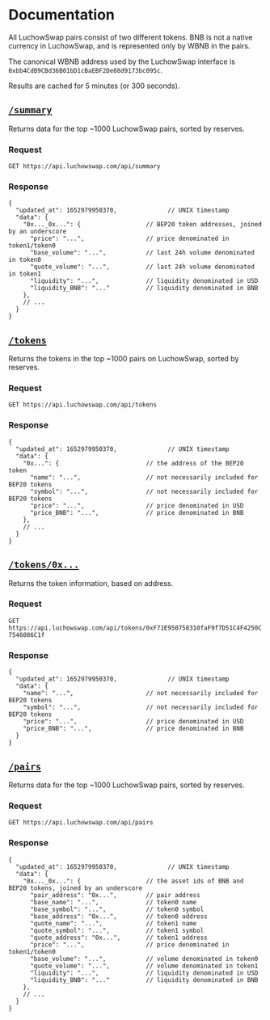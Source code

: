 # Documentation

All LuchowSwap pairs consist of two different tokens. BNB is not a native currency in LuchowSwap, and is represented only by WBNB in the pairs. 

The canonical WBNB address used by the LuchowSwap interface is `0xbb4CdB9CBd36B01bD1cBaEBF2De08d9173bc095c`.

Results are cached for 5 minutes (or 300 seconds).

## [`/summary`](https://api.luchowswap.com/api/summary)

Returns data for the top ~1000 LuchowSwap pairs, sorted by reserves. 

### Request

`GET https://api.luchowswap.com/api/summary`

### Response

```json5
{
  "updated_at": 1652979950370,              // UNIX timestamp
  "data": {
    "0x..._0x...": {                  // BEP20 token addresses, joined by an underscore
      "price": "...",                 // price denominated in token1/token0
      "base_volume": "...",           // last 24h volume denominated in token0
      "quote_volume": "...",          // last 24h volume denominated in token1
      "liquidity": "...",             // liquidity denominated in USD
      "liquidity_BNB": "..."          // liquidity denominated in BNB
    },
    // ...
  }
}
```

## [`/tokens`](https://api.luchowswap.com/api/tokens)

Returns the tokens in the top ~1000 pairs on LuchowSwap, sorted by reserves.

### Request

`GET https://api.luchowswap.com/api/tokens`

### Response

```json5
{
  "updated_at": 1652979950370,              // UNIX timestamp
  "data": {
    "0x...": {                        // the address of the BEP20 token
      "name": "...",                  // not necessarily included for BEP20 tokens
      "symbol": "...",                // not necessarily included for BEP20 tokens
      "price": "...",                 // price denominated in USD
      "price_BNB": "...",             // price denominated in BNB
    },
    // ...
  }
}
```

## [`/tokens/0x...`](https://api.luchowswap.com/api/tokens/0xF71E950758310faF9f7D51C4F4250C7546086C1f)

Returns the token information, based on address.

### Request

`GET https://api.luchowswap.com/api/tokens/0xF71E950758310faF9f7D51C4F4250C7546086C1f`

### Response

```json5
{
  "updated_at": 1652979950370,              // UNIX timestamp
  "data": {
    "name": "...",                    // not necessarily included for BEP20 tokens
    "symbol": "...",                  // not necessarily included for BEP20 tokens
    "price": "...",                   // price denominated in USD
    "price_BNB": "...",               // price denominated in BNB
  }
}
```

## [`/pairs`](https://api.luchowswap.com/api/pairs)

Returns data for the top ~1000 LuchowSwap pairs, sorted by reserves.

### Request

`GET https://api.luchowswap.com/api/pairs`

### Response

```json5
{
  "updated_at": 1652979950370,              // UNIX timestamp
  "data": {
    "0x..._0x...": {                  // the asset ids of BNB and BEP20 tokens, joined by an underscore
      "pair_address": "0x...",        // pair address
      "base_name": "...",             // token0 name
      "base_symbol": "...",           // token0 symbol
      "base_address": "0x...",        // token0 address
      "quote_name": "...",            // token1 name
      "quote_symbol": "...",          // token1 symbol
      "quote_address": "0x...",       // token1 address
      "price": "...",                 // price denominated in token1/token0
      "base_volume": "...",           // volume denominated in token0
      "quote_volume": "...",          // volume denominated in token1
      "liquidity": "...",             // liquidity denominated in USD
      "liquidity_BNB": "..."          // liquidity denominated in BNB
    },
    // ...
  }
}
```
